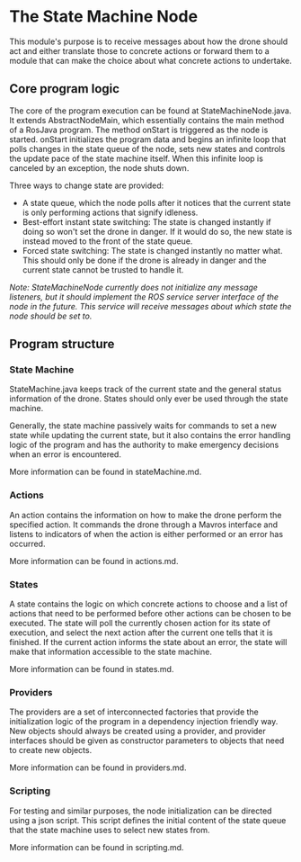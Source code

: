 # The State Machine Node #

This module's purpose is to receive messages about how the drone should act and either translate those to concrete actions or forward them to a module that can make the choice about what concrete actions to undertake.

## Core program logic ##

The core of the program execution can be found at StateMachineNode.java. It extends AbstractNodeMain, which essentially contains the main method of a RosJava program. The method onStart is triggered as the node is started. onStart initializes the program data and begins an infinite loop that polls changes in the state queue of the node, sets new states and controls the update pace of the state machine itself. When this infinite loop is canceled by an exception, the node shuts down.

Three ways to change state are provided:
+ A state queue, which the node polls after it notices that the current state is only performing actions that signify idleness.
+ Best-effort instant state switching: The state is changed instantly if doing so won't set the drone in danger. If it would do so, the new state is instead moved to the front of the state queue.
+ Forced state switching: The state is changed instantly no matter what. This should only be done if the drone is already in danger and the current state cannot be trusted to handle it.

*Note: StateMachineNode currently does not initialize any message listeners, but it should implement the ROS service server interface of the node in the future. This service will receive messages about which state the node should be set to.*

## Program structure ##

### State Machine ###

StateMachine.java keeps track of the current state and the general status information of the drone. States should only ever be used through the state machine.

Generally, the state machine passively waits for commands to set a new state while updating the current state, but it also contains the error handling logic of the program and has the authority to make emergency decisions when an error is encountered.

More information can be found in stateMachine.md.

### Actions ###

An action contains the information on how to make the drone perform the specified action. It commands the drone through a Mavros interface and listens to indicators of when the action is either performed or an error has occurred.

More information can be found in actions.md.

### States ###

A state contains the logic on which concrete actions to choose and a list of actions that need to be performed before other actions can be chosen to be executed. The state will poll the currently chosen action for its state of execution, and select the next action after the current one tells that it is finished. If the current action informs the state about an error, the state will make that information accessible to the state machine.

More information can be found in states.md.

### Providers ###

The providers are a set of interconnected factories that provide the initialization logic of the program in a dependency injection friendly way. New objects should always be created using a provider, and provider interfaces should be given as constructor parameters to objects that need to create new objects.

More information can be found in providers.md.

### Scripting ###

For testing and similar purposes, the node initialization can be directed using a json script. This script defines the initial content of the state queue that the state machine uses to select new states from.

More information can be found in scripting.md.
